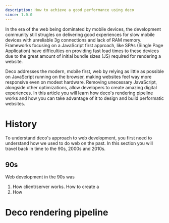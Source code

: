 ```yaml
---
description: How to achieve a good performance using deco
since: 1.0.0
---
```


In the era of the web being dominated by mobile devices, the development community still strugles on delivering good experiences for slow mobile devices with unreliable 3g connections and lack of RAM memory. Frameworks focusing on a JavaScript first approach, like SPAs (Single Page Application) have difficulties on providing fast load times to these devices due to the great amount of initial bundle sizes (JS) required for rendering a website. 

Deco addresses the modern, mobile first, web by relying as little as possible on JavaScript running on the browser, making websites feel way more responsive even on modest hardware. Removing unecessary JavaScript, alongside other optimizations, allow developers to create amazing digital experiences. In this article you will learn how deco's rendering pipeline works and how you can take advantage of it to design and build performatic websites.

# History

To understand deco's approach to web development, you first need to understand how we used to do web on the past. In this section you will travel back in time to the 90s, 2000s and 2010s. 

## 90s
Web development in the 90s was 
1. How client/server works. How to create a 
2. How 

# Deco rendering pipeline